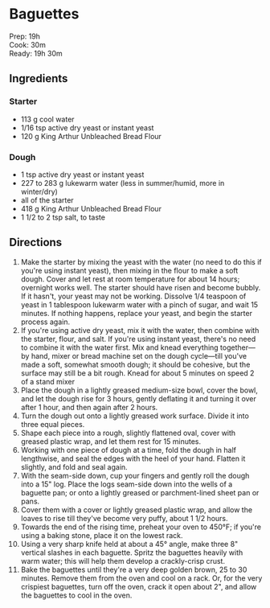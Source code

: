 # Baguettes
Prep: 19h  
Cook: 30m  
Ready: 19h 30m  

## Ingredients
### Starter
* 113 g cool water
* 1/16 tsp active dry yeast or instant yeast
* 120 g King Arthur Unbleached Bread Flour

### Dough
* 1 tsp active dry yeast or instant yeast
* 227 to 283 g lukewarm water (less in summer/humid, more in winter/dry)
* all of the starter
* 418 g King Arthur Unbleached Bread Flour
* 1 1/2 to 2 tsp salt, to taste

## Directions
1. Make the starter by mixing the yeast with the water (no need to do this if you're using instant yeast), then mixing in the flour to make a soft dough. Cover and let rest at room temperature for about 14 hours; overnight works well. The starter should have risen and become bubbly. If it hasn't, your yeast may not be working. Dissolve 1/4 teaspoon of yeast in 1 tablespoon lukewarm water with a pinch of sugar, and wait 15 minutes. If nothing happens, replace your yeast, and begin the starter process again.
2. If you're using active dry yeast, mix it with the water, then combine with the starter, flour, and salt. If you're using instant yeast, there's no need to combine it with the water first. Mix and knead everything together—by hand, mixer or bread machine set on the dough cycle—till you've made a soft, somewhat smooth dough; it should be cohesive, but the surface may still be a bit rough. Knead for about 5 minutes on speed 2 of a stand mixer
3. Place the dough in a lightly greased medium-size bowl, cover the bowl, and let the dough rise for 3 hours, gently deflating it and turning it over after 1 hour, and then again after 2 hours.
4. Turn the dough out onto a lightly greased work surface. Divide it into three equal pieces.
5. Shape each piece into a rough, slightly flattened oval, cover with greased plastic wrap, and let them rest for 15 minutes.
6. Working with one piece of dough at a time, fold the dough in half lengthwise, and seal the edges with the heel of your hand. Flatten it slightly, and fold and seal again.
7. With the seam-side down, cup your fingers and gently roll the dough into a 15" log. Place the logs seam-side down into the wells of a baguette pan; or onto a lightly greased or parchment-lined sheet pan or pans.
8. Cover them with a cover or lightly greased plastic wrap, and allow the loaves to rise till they've become very puffy, about 1 1/2 hours.
9. Towards the end of the rising time, preheat your oven to 450°F; if you're using a baking stone, place it on the lowest rack.
10. Using a very sharp knife held at about a 45° angle, make three 8" vertical slashes in each baguette. Spritz the baguettes heavily with warm water; this will help them develop a crackly-crisp crust.
11. Bake the baguettes until they're a very deep golden brown, 25 to 30 minutes. Remove them from the oven and cool on a rack. Or, for the very crispiest baguettes, turn off the oven, crack it open about 2", and allow the baguettes to cool in the oven.
